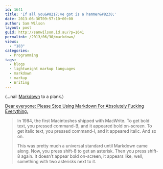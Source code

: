 ```yaml
---
id: 1641
title: 'If all you&#8217;ve got is a hammer&#8230;'
date: 2013-06-30T09:57:10+00:00
author: Sam Wilson
layout: post
guid: http://samwilson.id.au/?p=1641
permalink: /2013/06/30/markdown/
views:
  - "183"
categories:
  - Programming
tags:
  - blogs
  - lightweight markup languages
  - markdown
  - markup
  - Writing
---
```

(&#8230;nail [Markdown](http://daringfireball.net/projects/markdown/) to a plank.)

[Dear everyone: Please Stop Using Markdown For Absolutely Fucking Everything.](http://www.systemed.net/blog/index.php?post=29 "Système D")

<blockquote cite="http://www.systemed.net/blog/index.php?post=29">
  <p>
    In 1984, the first Macintoshes shipped with MacWrite. To get bold text, you pressed command-B, and it appeared bold on-screen. To get italic text, you pressed command-I, and it appeared italic. And so on.
  </p>
  
  <p>
    This was pretty much a universal standard until Markdown came along. Now, you press shift-8 to get an asterisk. Then you press shift-8 again. It doesn&#8217;t appear bold on-screen, it appears like, well, something with two asterisks next to it.
  </p>
</blockquote>